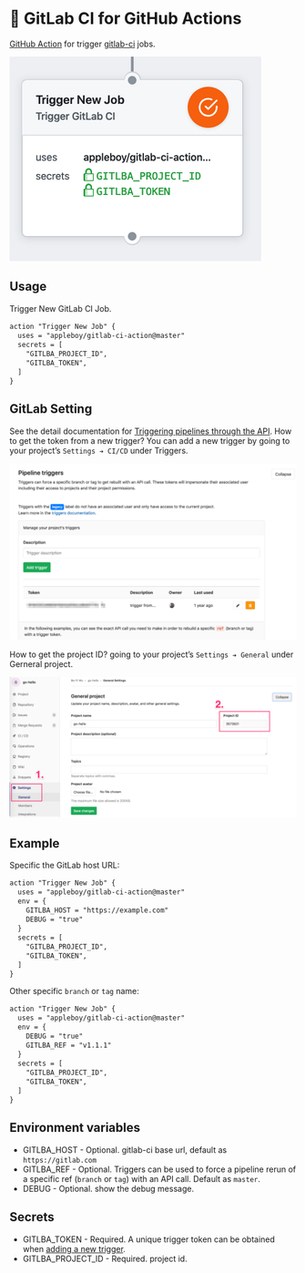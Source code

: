 # 🚀 GitLab CI for GitHub Actions

[GitHub Action](https://github.com/features/actions) for trigger [gitlab-ci](https://about.gitlab.com/gitlab-ci) jobs.

![gitlab](./images/trigger-gitlab.png)

## Usage

Trigger New GitLab CI Job.

```
action "Trigger New Job" {
  uses = "appleboy/gitlab-ci-action@master"
  secrets = [
    "GITLBA_PROJECT_ID",
    "GITLBA_TOKEN",
  ]
}
```

## GitLab Setting

See the detail documentation for [Triggering pipelines through the API](https://docs.gitlab.com/ee/ci/triggers/). How to get the token from a new trigger? You can add a new trigger by going to your project’s `Settings ➔ CI/CD` under Triggers.

![token](./images/token.png)

How to get the project ID? going to your project’s `Settings ➔ General` under Gerneral project.

![projectID](./images/projectID.png)

## Example

Specific the GitLab host URL:

```
action "Trigger New Job" {
  uses = "appleboy/gitlab-ci-action@master"
  env = {
    GITLBA_HOST = "https://example.com"
    DEBUG = "true"
  }
  secrets = [
    "GITLBA_PROJECT_ID",
    "GITLBA_TOKEN",
  ]
}
```

Other specific `branch` or `tag` name:

```
action "Trigger New Job" {
  uses = "appleboy/gitlab-ci-action@master"
  env = {
    DEBUG = "true"
    GITLBA_REF = "v1.1.1"
  }
  secrets = [
    "GITLBA_PROJECT_ID",
    "GITLBA_TOKEN",
  ]
}
```

## Environment variables

* GITLBA_HOST - Optional. gitlab-ci base url, default as `https://gitlab.com`
* GITLBA_REF - Optional. Triggers can be used to force a pipeline rerun of a specific ref (`branch` or `tag`) with an API call. Default as `master`.
* DEBUG - Optional. show the debug message.

## Secrets

* GITLBA_TOKEN - Required. A unique trigger token can be obtained when [adding a new trigger](https://docs.gitlab.com/ee/ci/triggers/#adding-a-new-trigger).
* GITLBA_PROJECT_ID - Required. project id.
